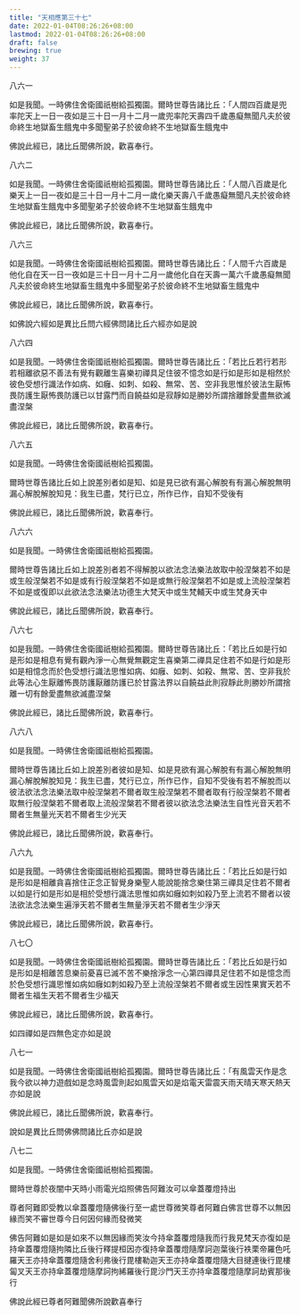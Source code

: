 ```yaml
---
title: "天相應第三十七"
date: 2022-01-04T08:26:26+08:00
lastmod: 2022-01-04T08:26:26+08:00
draft: false
brewing: true
weight: 37
---
```



八六一

如是我聞。一時佛住舍衛國祇樹給孤獨園。爾時世尊告諸比丘：「人間四百歲是兜率陀天上一日一夜如是三十日一月十二月一歲兜率陀天壽四千歲愚癡無聞凡夫於彼命終生地獄畜生餓鬼中多聞聖弟子於彼命終不生地獄畜生餓鬼中

佛說此經已，諸比丘聞佛所說，歡喜奉行。

八六二

如是我聞。一時佛住舍衛國祇樹給孤獨園。爾時世尊告諸比丘：「人間八百歲是化樂天上一日一夜如是三十日一月十二月一歲化樂天壽八千歲愚癡無聞凡夫於彼命終生地獄畜生餓鬼中多聞聖弟子於彼命終不生地獄畜生餓鬼中

佛說此經已，諸比丘聞佛所說，歡喜奉行。

八六三

如是我聞。一時佛住舍衛國祇樹給孤獨園。爾時世尊告諸比丘：「人間千六百歲是他化自在天一日一夜如是三十日一月十二月一歲他化自在天壽一萬六千歲愚癡無聞凡夫於彼命終生地獄畜生餓鬼中多聞聖弟子於彼命終不生地獄畜生餓鬼中

佛說此經已，諸比丘聞佛所說，歡喜奉行。

如佛說六經如是異比丘問六經佛問諸比丘六經亦如是說

八六四

如是我聞。一時佛住舍衛國祇樹給孤獨園。爾時世尊告諸比丘：「若比丘若行若形若相離欲惡不善法有覺有觀離生喜樂初禪具足住彼不憶念如是行如是形如是相然於彼色受想行識法作如病、如癰、如刺、如殺、無常、苦、空非我思惟於彼法生厭怖畏防護生厭怖畏防護已以甘露門而自饒益如是寂靜如是勝妙所謂捨離餘愛盡無欲滅盡涅槃

佛說此經已，諸比丘聞佛所說，歡喜奉行。

八六五

如是我聞。一時佛住舍衛國祇樹給孤獨園。

爾時世尊告諸比丘如上說差別者如是知、如是見已欲有漏心解脫有有漏心解脫無明漏心解脫解脫知見：我生已盡，梵行已立，所作已作，自知不受後有

佛說此經已，諸比丘聞佛所說，歡喜奉行。

八六六

如是我聞。一時佛住舍衛國祇樹給孤獨園。

爾時世尊告諸比丘如上說差別者若不得解脫以欲法念法樂法故取中般涅槃若不如是或生般涅槃若不如是或有行般涅槃若不如是或無行般涅槃若不如是或上流般涅槃若不如是或復即以此欲法念法樂法功德生大梵天中或生梵輔天中或生梵身天中

佛說此經已，諸比丘聞佛所說，歡喜奉行。

八六七

如是我聞。一時佛住舍衛國祇樹給孤獨園。爾時世尊告諸比丘：「若比丘如是行如是形如是相息有覺有觀內淨一心無覺無觀定生喜樂第二禪具足住若不如是行如是形如是相憶念而於色受想行識法思惟如病、如癰、如刺、如殺、無常、苦、空非我於此等法心生厭離怖畏防護厭離防護已於甘露法界以自饒益此則寂靜此則勝妙所謂捨離一切有餘愛盡無欲滅盡涅槃

佛說此經已，諸比丘聞佛所說，歡喜奉行。

八六八

如是我聞。一時佛住舍衛國祇樹給孤獨園。

爾時世尊告諸比丘如上說差別者彼如是知、如是見欲有漏心解脫有有漏心解脫無明漏心解脫解脫知見：我生已盡，梵行已立，所作已作，自知不受後有若不解脫而以彼法欲法念法樂法取中般涅槃若不爾者取生般涅槃若不爾者取有行般涅槃若不爾者取無行般涅槃若不爾者取上流般涅槃若不爾者彼以欲法念法樂法生自性光音天若不爾者生無量光天若不爾者生少光天

佛說此經已，諸比丘聞佛所說，歡喜奉行。

八六九

如是我聞。一時佛住舍衛國祇樹給孤獨園。爾時世尊告諸比丘：「若比丘如是行如是形如是相離貪喜捨住正念正智覺身樂聖人能說能捨念樂住第三禪具足住若不爾者以如是行如是形如是相於受想行識法思惟如病如癰如刺如殺乃至上流若不爾者以彼法欲法念法樂生遍淨天若不爾者生無量淨天若不爾者生少淨天

佛說此經已，諸比丘聞佛所說，歡喜奉行。

八七〇

如是我聞。一時佛住舍衛國祇樹給孤獨園。爾時世尊告諸比丘：「若比丘如是行如是形如是相離苦息樂前憂喜已滅不苦不樂捨淨念一心第四禪具足住若不如是憶念而於色受想行識思惟如病如癰如刺如殺乃至上流般涅槃若不爾者或生因性果實天若不爾者生福生天若不爾者生少福天

佛說此經已，諸比丘聞佛所說，歡喜奉行。

如四禪如是四無色定亦如是說

八七一

如是我聞。一時佛住舍衛國祇樹給孤獨園。爾時世尊告諸比丘：「有風雲天作是念我今欲以神力遊戲如是念時風雲則起如風雲天如是焰電天雷震天雨天晴天寒天熱天亦如是說

佛說此經已，諸比丘聞佛所說，歡喜奉行。

說如是異比丘問佛佛問諸比丘亦如是說

八七二

如是我聞。一時佛住舍衛國祇樹給孤獨園。

爾時世尊於夜闇中天時小雨電光焰照佛告阿難汝可以傘蓋覆燈持出

尊者阿難即受教以傘蓋覆燈隨佛後行至一處世尊微笑尊者阿難白佛言世尊不以無因緣而笑不審世尊今日何因何緣而發微笑

佛告阿難如是如是如來不以無因緣而笑汝今持傘蓋覆燈隨我而行我見梵天亦復如是持傘蓋覆燈隨拘隣比丘後行釋提桓因亦復持傘蓋覆燈隨摩訶迦葉後行袟栗帝羅色吒羅天王亦持傘蓋覆燈隨舍利弗後行毘樓勒迦天王亦持傘蓋覆燈隨大目揵連後行毘樓匐叉天王亦持傘蓋覆燈隨摩訶拘絺羅後行毘沙門天王亦持傘蓋覆燈隨摩訶劫賓那後行

佛說此經已尊者阿難聞佛所說歡喜奉行